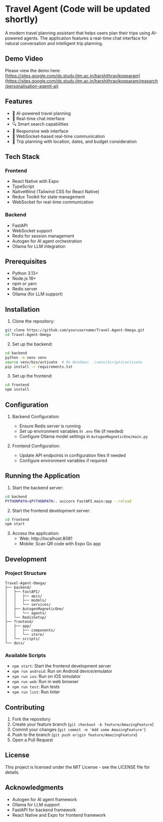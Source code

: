 # Travel Agent (Code will be updated shortly)

A modern travel planning assistant that helps users plan their trips using AI-powered agents. The application features a real-time chat interface for natural conversation and intelligent trip planning.
## Demo Video
Please view the demo here: [https://sites.google.com/ds.study.iitm.ac.in/harshithravikopparam](https://sites.google.com/ds.study.iitm.ac.in/harshithravikopparam/research/personalisation-agenti-ai)
## Features

- 🤖 AI-powered travel planning
- 💬 Real-time chat interface
- 🔍 Smart search capabilities
- 📱 Responsive web interface
- 🔄 WebSocket-based real-time communication
- 🎯 Trip planning with location, dates, and budget consideration

## Tech Stack

### Frontend
- React Native with Expo
- TypeScript
- NativeWind (Tailwind CSS for React Native)
- Redux Toolkit for state management
- WebSocket for real-time communication

### Backend
- FastAPI
- WebSocket support
- Redis for session management
- Autogen for AI agent orchestration
- Ollama for LLM integration

## Prerequisites

- Python 3.13+
- Node.js 18+
- npm or yarn
- Redis server
- Ollama (for LLM support)

## Installation

1. Clone the repository:
```bash
git clone https://github.com/yourusername/Travel-Agent-Omega.git
cd Travel-Agent-Omega
```

2. Set up the backend:
```bash
cd backend
python -m venv venv
source venv/bin/activate  # On Windows: .\venv\Scripts\activate
pip install -r requirements.txt
```

3. Set up the frontend:
```bash
cd frontend
npm install
```

## Configuration

1. Backend Configuration:
   - Ensure Redis server is running
   - Set up environment variables in `.env` file (if needed)
   - Configure Ollama model settings in `AutogenMagneticOne/main.py`

2. Frontend Configuration:
   - Update API endpoints in configuration files if needed
   - Configure environment variables if required

## Running the Application

1. Start the backend server:
```bash
cd backend
PYTHONPATH=$PYTHONPATH:. uvicorn FastAPI.main:app --reload
```

2. Start the frontend development server:
```bash
cd frontend
npm start
```

3. Access the application:
   - Web: http://localhost:8081
   - Mobile: Scan QR code with Expo Go app

## Development

### Project Structure
```
Travel-Agent-Omega/
├── backend/
│   ├── FastAPI/
│   │   ├── apis/
│   │   ├── models/
│   │   └── services/
│   ├── AutogenMagneticOne/
│   │   └── agents/
│   └── RedisSetup/
├── frontend/
│   ├── app/
│   │   ├── components/
│   │   └── store/
│   └── scripts/
└── docs/
```

### Available Scripts

- `npm start`: Start the frontend development server
- `npm run android`: Run on Android device/emulator
- `npm run ios`: Run on iOS simulator
- `npm run web`: Run in web browser
- `npm run test`: Run tests
- `npm run lint`: Run linter

## Contributing

1. Fork the repository
2. Create your feature branch (`git checkout -b feature/AmazingFeature`)
3. Commit your changes (`git commit -m 'Add some AmazingFeature'`)
4. Push to the branch (`git push origin feature/AmazingFeature`)
5. Open a Pull Request

## License

This project is licensed under the MIT License - see the LICENSE file for details.

## Acknowledgments

- Autogen for AI agent framework
- Ollama for LLM support
- FastAPI for backend framework
- React Native and Expo for frontend framework
